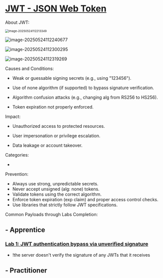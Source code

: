 # [JWT - JSON Web Token](https://portswigger.net/web-security/jwt)

About JWT:

<img src="C:\Users\n33r9\AppData\Roaming\Typora\typora-user-images\image-20250524112213349.png" alt="image-20250524112213349" style="zoom:67%;" />

![image-20250524112240677](C:\Users\n33r9\AppData\Roaming\Typora\typora-user-images\image-20250524112240677.png)

![image-20250524112300295](C:\Users\n33r9\AppData\Roaming\Typora\typora-user-images\image-20250524112300295.png)

![image-20250524112319269](C:\Users\n33r9\AppData\Roaming\Typora\typora-user-images\image-20250524112319269.png)

Causes and Conditions: 

- Weak or guessable signing secrets (e.g., using "123456").
- Use of none algorithm (if supported) to bypass signature verification.

- Algorithm confusion attacks (e.g., changing alg from RS256 to HS256).

- Token expiration not properly enforced.


Impact: 

- Unauthorized access to protected resources.

- User impersonation or privilege escalation.

- Data leakage or account takeover.


Categories: 

- 

Prevention:  

- Always use strong, unpredictable secrets.
- Never accept unsigned (alg: none) tokens.
- Validate tokens using the correct algorithm.
- Enforce token expiration (exp claim) and proper access control checks.
- Use libraries that strictly follow JWT specifications.

Common Payloads through Labs Completion:

## - Apprentice

### [Lab 1: JWT authentication bypass via unverified signature](https://portswigger.net/web-security/jwt/lab-jwt-authentication-bypass-via-unverified-signature)

- !the server doesn't verify the signature of any JWTs that it receives

  

## - Practitioner

